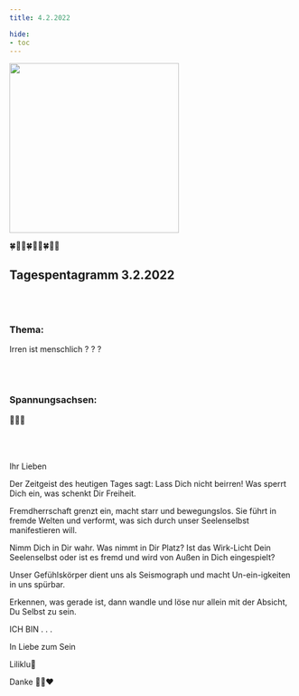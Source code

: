 ```yaml
---
title: 4.2.2022

hide:
- toc
---
```



<style>
img {
  width: 300px;
  max-width: 99%
}
</style>

![](/img/2022-02-04.png)

🍀🦋💚🍀🦋💚🍀🦋💚

## Tagespentagramm 3.2.2022
<br><br>
### Thema:
Irren ist menschlich ? ? ?

<br><br>


### Spannungsachsen:

🧚🍀🧚

<br><br><br>
Ihr Lieben

Der Zeitgeist des heutigen Tages sagt: Lass Dich nicht beirren! Was sperrt Dich ein, was schenkt Dir Freiheit.

Fremdherrschaft grenzt ein, macht starr und bewegungslos. Sie führt in fremde Welten und verformt, was sich durch unser Seelenselbst manifestieren will.

Nimm Dich in Dir wahr. Was nimmt in Dir Platz? Ist das Wirk-Licht Dein Seelenselbst oder ist es fremd und wird von Außen in Dich eingespielt?

Unser Gefühlskörper dient uns als Seismograph und macht  Un-ein-igkeiten in uns spürbar.

Erkennen, was gerade ist, dann wandle und löse nur allein mit der Absicht, Du Selbst zu sein.

ICH BIN . . .

In Liebe zum Sein

Liliklu🦋

 Danke 🧚✨♥️
